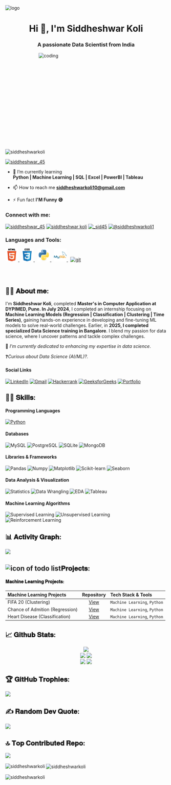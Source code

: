 ![logo](https://github.com/siddheshwarkoli/siddheshwarkoli/blob/main/Siddheshwar%20koli%20(1).png)
<h1 align="center">Hi 👋, I'm Siddheshwar Koli</h1>
<h3 align="center">A passionate Data Scientist from India</h3>
<img align="right" alt="coding" height="300" width="400" src="https://user-images.githubusercontent.com/74038190/219923823-bf1ce878-c6b8-4faa-be07-93e6b1006521.gif">
<p align="left"> <img src="https://komarev.com/ghpvc/?username=siddheshwarkoli&label=Profile%20views&color=0e75b6&style=flat" alt="siddheshwarkoli" /> </p>
<p align="left"> <a href="https://twitter.com/siddheshwar_45" target="blank"><img src="https://img.shields.io/twitter/follow/siddheshwar_45?logo=twitter&style=for-the-badge" alt="siddheshwar_45" /></a> </p>


- 🌱 I’m currently learning <br>**Python | Machine Learning | SQL | Excel | PowerBI | Tableau**

- 📫 How to reach me **siddheshwarkoli10@gmail.com**

- ⚡ Fun fact **I'M Funny 😅**

<h3 align="left">Connect with me:</h3>
<p align="left">
<a href="https://twitter.com/siddheshwar_45" target="blank"><img align="center" src="https://raw.githubusercontent.com/rahuldkjain/github-profile-readme-generator/master/src/images/icons/Social/twitter.svg" alt="siddheshwar_45" height="30" width="40" /></a>
<a href="https://linkedin.com/in/siddheshwar koli" target="blank"><img align="center" src="https://raw.githubusercontent.com/rahuldkjain/github-profile-readme-generator/master/src/images/icons/Social/linked-in-alt.svg" alt="siddheshwar koli" height="30" width="40" /></a>
<a href="https://instagram.com/_sid45" target="blank"><img align="center" src="https://raw.githubusercontent.com/rahuldkjain/github-profile-readme-generator/master/src/images/icons/Social/instagram.svg" alt="_sid45" height="30" width="40" /></a> <a href="https://www.hackerrank.com/@siddheshwarkoli1" target="blank"><img align="center" src="https://raw.githubusercontent.com/rahuldkjain/github-profile-readme-generator/master/src/images/icons/Social/hackerrank.svg" alt="@siddheshwarkoli1" height="30" width="40" /></a>
</p>

<h3 align="left">Languages and Tools:</h3>
<p align="left"> 
<a href="https://www.w3.org/html/" target="_blank" rel="noreferrer"> <img src="https://raw.githubusercontent.com/devicons/devicon/master/icons/html5/html5-original-wordmark.svg" alt="html5" width="40" height="40"/>&nbsp;</a> <a href="https://www.w3schools.com/css/" target="_blank" rel="noreferrer"> <img src="https://raw.githubusercontent.com/devicons/devicon/master/icons/css3/css3-original-wordmark.svg" alt="css3" width="40" height="40"/> </a> &nbsp; <a href="https://www.python.org" target="_blank" rel="noreferrer"> <img src="https://raw.githubusercontent.com/devicons/devicon/master/icons/python/python-original.svg" alt="python" width="40" height="40"/> </a> &nbsp; <a href="https://www.mysql.com/" target="_blank" rel="noreferrer"> <img src="https://raw.githubusercontent.com/devicons/devicon/master/icons/mysql/mysql-original-wordmark.svg" alt="mysql" width="40" height="40"/> </a>  &nbsp; <a href="https://git-scm.com/" target="_blank" rel="noreferrer"> <img src="https://www.vectorlogo.zone/logos/git-scm/git-scm-icon.svg" alt="git" width="40" height="40"/> </a> </p>

<br></br>
## 🙋‍♂️  𝐀𝐛𝐨𝐮𝐭 𝐦𝐞: 

I'm **Siddheshwar Koli**, completed **Master's in Computer Application at DYPIMED, Pune. In July 2024**, I completed an internship focusing on **Machine Learning Models (Regression | Classification | Clustering | Time Series)**, gaining hands-on experience in developing and fine-tuning ML models to solve real-world challenges. Earlier, in **2025, I completed specialized Data Science training in Bangalore**. I blend my passion for data science, where I uncover patterns and tackle complex challenges.


📝 *I'm currently dedicated to enhancing my expertise in data science*.

❓*Curious about Data Science (AI/ML)?.*

#### Social Links

[![LinkedIn](https://img.shields.io/badge/LinkedIn-00818e?style=for-the-badge&logo=linkedin&logoColor=white)](https://www.linkedin.com/in/siddheshwar-koli/)
[![Gmail](https://img.shields.io/badge/Gmail-f1c175?style=for-the-badge&logo=gmail&logoColor=white)](mailto:siddheshwarkoli10@gmail.com)
[![Hackerrank](https://img.shields.io/badge/HackerRank-f1c175?style=for-the-badge&logo=hackerrank&logoColor=white)](https://www.hackerrank.com/profile/siddheshwarkoli1)
[![GeeksforGeeks](https://img.shields.io/badge/GeeksforGeeks-f1c175?style=for-the-badge&logo=geeksforgeeks&logoColor=white)](https://www.geeksforgeeks.org/user/siddheshwar_koli/)
[![Portfolio](https://img.shields.io/badge/Portfolio-00818e?style=for-the-badge&logo=linkedin&logoColor=white)](https://siddheshkoli.netlify.app/)

## 👩‍💻 𝐒𝐤𝐢𝐥𝐥𝐬:

#### Programming Languages 

[![Python](https://img.shields.io/badge/Python-00818e?style=for-the-badge&logo=Python&logoColor=white)](https://www.python.org/)


#### Databases 
![MySQL](https://img.shields.io/badge/MySQL-00818e?style=for-the-badge&logo=mysql&logoColor=white)
![PostgreSQL](https://img.shields.io/badge/PostgreSQL-f1c175?style=for-the-badge&logo=postgresql&logoColor=white)
![SQLite](https://img.shields.io/badge/SQLite-00818e?style=for-the-badge&logo=sqlite&logoColor=white)
![MongoDB](https://img.shields.io/badge/MongoDB-f1c175?style=for-the-badge&logo=MongoDB&logoColor=white)


#### Libraries & Frameworks
![Pandas](https://img.shields.io/badge/Pandas-00818e?style=for-the-badge&logo=Pandas&logoColor=white)
![Numpy](https://img.shields.io/badge/Numpy-f1c175?style=for-the-badge&logo=Numpy&logoColor=white)
![Matplotlib](https://img.shields.io/badge/Matplotlib-00818e?style=for-the-badge&logo=Matplotlib&logoColor=white)
![Scikit-learn](https://img.shields.io/badge/Scikitlearn-f1c175?style=for-the-badge&logo=Scikitlearn&logoColor=white)
![Seaborn](https://img.shields.io/badge/Seaborn-f1c175?style=for-the-badge&logo=Seaborn&logoColor=white)


#### Data Analysis & Visualization 
![Statistics](https://img.shields.io/badge/Statistics-00818e?style=for-the-badge&logo=visual%20studio%20code&logoColor=white)
![Data Wrangling](https://img.shields.io/badge/Data%20Wrangling-f1c175?style=for-the-badge&logo=Data%20Wrangling&logoColor=white)
![EDA](https://img.shields.io/badge/EDA-00818e?style=for-the-badge&logo=Colab&logoColor=white)
![Tableau](https://img.shields.io/badge/Tableau-f1c175?style=for-the-badge&logo=Tableau&logoColor=white)


#### Machine Learning Algorithms
![Supervised Learning](https://img.shields.io/badge/Supervised%20Learning-00818e?style=for-the-badge&logo=Supervised%20Learning&logoColor=white)
![Unsupervised Learning](https://img.shields.io/badge/Unsupervised%20Learning-f1c175?style=for-the-badge&logo=Unsupervised%20Learning&logoColor=white)
![Reinforcement Learning](https://img.shields.io/badge/Reinforcement%20Learning-00818e?style=for-the-badge&logo=Reinforcement%20Learning&logoColor=white)

## 📊 𝐀𝐜𝐭𝐢𝐯𝐢𝐭𝐲 𝐆𝐫𝐚𝐩𝐡:
<img src="https://github-readme-activity-graph.vercel.app/graph?username=siddheshwarkoli&bg_color=ffffff&color=000000&line=3d9bf1&point=87cefa&area=true&hide_border=true&hide_title=true" />


<!--- ------------------------------------------------------------------------------------------------------------------------------------------------------ -->
<!--- -- Projects Section ---------------------------------------------------------------------------------------------------------------------------------- -->
<!--- ------------------------------------------------------------------------------------------------------------------------------------------------------ -->

##   <img src="https://user-images.githubusercontent.com/74038190/221857969-f37e1717-1470-4fe4-abb5-88b334cf64ea.png" alt="icon of todo list" width="25" />𝐏𝐫𝐨𝐣𝐞𝐜𝐭𝐬: 

#### 𝐌𝐚𝐜𝐡𝐢𝐧𝐞 𝐋𝐞𝐚𝐫𝐧𝐢𝐧𝐠 𝐏𝐫𝐨𝐣𝐞𝐜𝐭𝐬:
| **Machine Learning Projects**                   | **Repository**   | **Tech Stack & Tools**                          |
|:-------------------------------|:----------------:|:-----------------------------------------------|
| FIFA 20 (Clustering)             | [View](https://github.com/siddheshwarkoli/Fifa-20-Machine-Learning-Clustering-)           | `Machine Learning`, `Python`                   |
| Chance of Admition (Regression)            | [View](https://github.com/siddheshwarkoli/Chances-Of-Admission-Regression)           | `Machine Learning`, `Python`                   |
| Heart Disease (Classification)             | [View](https://github.com/siddheshwarkoli/Heart-Disease-Prediction-Classification)           | `Machine Learning`, `Python`                   |





## 📈  𝐆𝐢𝐭𝐡𝐮𝐛 𝐒𝐭𝐚𝐭𝐬:
<div align="center">
<img height="180em" src="https://github-profile-summary-cards.vercel.app/api/cards/profile-details?username=siddheshwarkoli&theme=transparent" /><br>
<img height="180em" src="https://github-profile-summary-cards.vercel.app/api/cards/repos-per-language?username=siddheshwarkoli&theme=transparent"  />
<img height="180em" src="https://github-profile-summary-cards.vercel.app/api/cards/most-commit-language?username=siddheshwarkoli&theme=transparent"  /><br>
<img height="180em" src="https://github-profile-summary-cards.vercel.app/api/cards/stats?username=siddheshwarkoli&theme=transparent"/>
<img height="180em" src="https://github-profile-summary-cards.vercel.app/api/cards/productive-time?username=siddheshwarkoli&theme=transparent" />
</div>


## 🏆 𝐆𝐢𝐭𝐇𝐮𝐛 𝐓𝐫𝐨𝐩𝐡𝐢𝐞𝐬:
![](https://github-profile-trophy.vercel.app/?username=siddheshwarkoli&transparent&no-frame=true&no-bg=false&margin-w=4)

## ✍️ 𝐑𝐚𝐧𝐝𝐨𝐦 𝐃𝐞𝐯 𝐐𝐮𝐨𝐭𝐞:
![](https://quotes-github-readme.vercel.app/api?type=horizontal&theme=transparent)

## 🔝 𝐓𝐨𝐩 𝐂𝐨𝐧𝐭𝐫𝐢𝐛𝐮𝐭𝐞𝐝 𝐑𝐞𝐩𝐨:
![](https://github-contributor-stats.vercel.app/api?username=siddheshwarkoli&limit=5&transparent_bright&combine_all_yearly_contributions=true&title_color=115588&icon_color=FF6B6B)



<p><img align="left" src="https://github-readme-stats.vercel.app/api/top-langs?username=siddheshwarkoli&show_icons=true&locale=en&layout=compact" alt="siddheshwarkoli" /></p>

<p>&nbsp;<img align="center" src="https://github-readme-stats.vercel.app/api?username=siddheshwarkoli&show_icons=true&locale=en" alt="siddheshwarkoli" /></p>

<p><img align="center" src="https://github-readme-streak-stats.herokuapp.com/?user=siddheshwarkoli&" alt="siddheshwarkoli" /></p>

